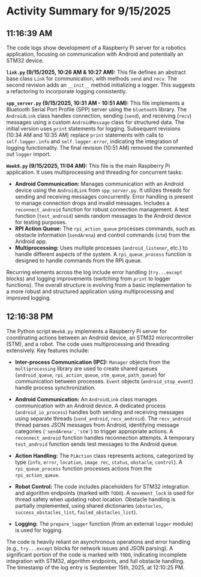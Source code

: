 # Activity Summary for 9/15/2025

## 11:16:39 AM
The code logs show development of a Raspberry Pi server for a robotics application, focusing on communication with Android and potentially an STM32 device.

**`link.py` (9/15/2025, 10:26 AM & 10:27 AM):** This file defines an abstract base class `Link` for communication, with methods `send` and `recv`.  The second revision adds an `__init__` method initializing a logger.  This suggests a refactoring to incorporate logging consistently.

**`spp_server.py` (9/15/2025, 10:31 AM - 10:51 AM):** This file implements a Bluetooth Serial Port Profile (SPP) server using the `bluetooth` library.  The `AndroidLink` class handles connection, sending (`send`), and receiving (`recv`) messages using a custom `AndroidMessage` class for structured data.  The initial version uses `print` statements for logging.  Subsequent revisions (10:34 AM and 10:35 AM) replace `print` statements with calls to `self.logger.info` and `self.logger.error`, indicating the integration of logging functionality. The final revision (10:51 AM) removed the commented out `logger` import.

**`Week8.py` (9/15/2025, 11:04 AM):** This file is the main Raspberry Pi application. It uses multiprocessing and threading for concurrent tasks:

*   **Android Communication:** Manages communication with an Android device using the `AndroidLink` from `spp_server.py`. It utilizes threads for sending and receiving messages concurrently.  Error handling is present to manage connection drops and invalid messages.  Includes a `reconnect_android` function for robust connection management. A test function (`test_android`) sends random messages to the Android device for testing purposes.
*   **RPI Action Queue:** The `rpi_action_queue` processes commands, such as obstacle information (`sendArena`) and control commands (`stm`) from the Android app.
*   **Multiprocessing:** Uses multiple processes (`android_listener`, etc.) to handle different aspects of the system. A `rpi_queue_process` function is designed to handle commands from the RPI queue.

Recurring elements across the log include error handling (`try...except` blocks) and logging improvements (switching from `print` to logger functions). The overall structure is evolving from a basic implementation to a more robust and structured application using multiprocessing and improved logging.


## 12:16:38 PM
The Python script `Week8.py` implements a Raspberry Pi server for coordinating actions between an Android device, an STM32 microcontroller (STM), and a robot.  The code uses multiprocessing and threading extensively.  Key features include:

* **Inter-process Communication (IPC):**  `Manager` objects from the `multiprocessing` library are used to create shared queues (`android_queue`, `rpi_action_queue`, `stm_queue`, `path_queue`) for communication between processes.  `Event` objects (`android_stop_event`) handle process synchronization.

* **Android Communication:** An `AndroidLink` class manages communication with an Android device.  A dedicated process (`android_io_process`) handles both sending and receiving messages using separate threads (`send_android`, `recv_android`).  The `recv_android` thread parses JSON messages from Android, identifying message categories (`'sendArena'`, `'stm'`) to trigger appropriate actions.  A `reconnect_android` function handles reconnection attempts.  A temporary `test_android` function sends test messages to the Android queue.

* **Action Handling:**  The `PiAction` class represents actions, categorized by type (`info`, `error`, `location`, `image rec`, `status`, `obstacle`, `control`). A `rpi_queue_process` function processes actions from the `rpi_action_queue`.

* **Robot Control:** The code includes placeholders for STM32 integration and algorithm endpoints (marked with `TODO`).  A `movement_lock` is used for thread safety when updating robot location.  Obstacle handling is partially implemented, using shared dictionaries (`obstacles`, `success_obstacles_list`, `failed_obstacles_list`).

* **Logging:** The `prepare_logger` function (from an external `logger` module) is used for logging.

The code is heavily reliant on asynchronous operations and error handling (e.g., `try...except` blocks for network issues and JSON parsing).  A significant portion of the code is marked with `TODO`, indicating incomplete integration with STM32, algorithm endpoints, and full obstacle handling.  The timestamp of the log entry is September 15th, 2025, at 12:10:25 PM.
